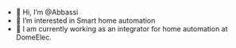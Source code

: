 - 👋 Hi, I’m @Abbassi 
- 👀 I’m interested in Smart home automation
- 🌱 I am currently working as an integrator for home automation at DomeElec.

<!---
Abassi-KNX/Abassi-KNX is a ✨ special ✨ repository because its `README.md` (this file) appears on your GitHub profile.
You can click the Preview link to take a look at your changes.
--->
